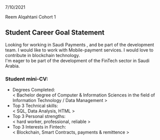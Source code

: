 

7/10/2021

Reem Alqahtani
Cohort 1


## Student Career Goal Statement 


   Looking for working in Saudi Payments , and be part of the development team. 
   I would like to work with Mobile-payment services. 
   I would love to contribute in blockchain technology.  
   I'm eager to be part of the development of the FinTech sector in Saudi Arabia.

### Student mini-CV:


  - Degrees Completed:    
        < Bachelor degree of Computer & Information Sciences in the field of Information Technology / Data Management >
  - Top 3 Technical skills:    
        <  SQL, Data Analysis, HTML >
  - Top 3 Personal strengths:   
       <  hard worker, professional, reliable >
  - Top 3 Interests in Fintech:    
       <  Blockchain, Smart Contracts, payments & remittence >